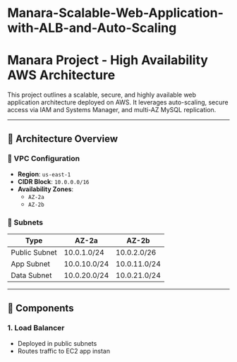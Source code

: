 # Manara-Scalable-Web-Application-with-ALB-and-Auto-Scaling
# Manara Project - High Availability AWS Architecture

This project outlines a scalable, secure, and highly available web application architecture deployed on AWS. It leverages auto-scaling, secure access via IAM and Systems Manager, and multi-AZ MySQL replication.

---

## 📐 Architecture Overview

### 🔹 VPC Configuration
- **Region**: `us-east-1`
- **CIDR Block**: `10.0.0.0/16`
- **Availability Zones**:
  - `AZ-2a`
  - `AZ-2b`

### 🔸 Subnets
| Type            | AZ-2a              | AZ-2b              |
|-----------------|--------------------|--------------------|
| Public Subnet   | 10.0.1.0/24        | 10.0.2.0/26        |
| App Subnet      | 10.0.10.0/24       | 10.0.11.0/24       |
| Data Subnet     | 10.0.20.0/24       | 10.0.21.0/24       |

---

## 🧱 Components

### 1. Load Balancer
- Deployed in public subnets
- Routes traffic to EC2 app instan
